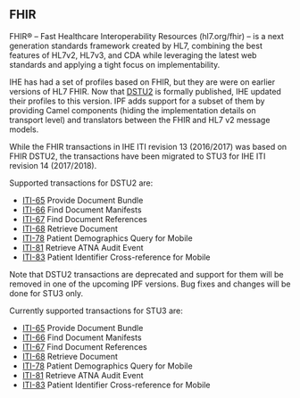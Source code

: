 ## FHIR

FHIR® – Fast Healthcare Interoperability Resources (hl7.org/fhir) – is a next generation standards framework created by HL7,
combining the best features of HL7v2, HL7v3, and CDA while leveraging the latest web standards and applying a tight focus on implementability.

IHE has had a set of profiles based on FHIR, but they are were on earlier versions of HL7 FHIR. Now that [DSTU2](https://hl7.org/fhir/index.html) is formally published,
IHE updated their profiles to this version. IPF adds support for a subset of them by providing Camel components (hiding the 
 implementation details on transport level) and translators between the FHIR and HL7 v2 message models.

While the FHIR transactions in IHE ITI revision 13 (2016/2017) was based on FHIR DSTU2,
the transactions have been migrated to STU3 for IHE ITI revision 14 (2017/2018).

Supported transactions for DSTU2 are:

* [ITI-65](../ipf-platform-camel-ihe-fhir-dstu2-mhd/iti65.html) Provide Document Bundle
* [ITI-66](../ipf-platform-camel-ihe-fhir-dstu2-mhd/iti66.html) Find Document Manifests
* [ITI-67](../ipf-platform-camel-ihe-fhir-dstu2-mhd/iti67.html) Find Document References
* [ITI-68](../ipf-platform-camel-ihe-fhir-dstu2-mhd/iti68.html) Retrieve Document
* [ITI-78](../ipf-platform-camel-ihe-fhir-dstu2-pixpdq/iti78.html) Patient Demographics Query for Mobile
* [ITI-81](../ipf-platform-camel-ihe-fhir-dstu2-atna/iti81.html) Retrieve ATNA Audit Event
* [ITI-83](../ipf-platform-camel-ihe-fhir-dstu2-pixpdq/iti83.html) Patient Identifier Cross-reference for Mobile

Note that DSTU2 transactions are deprecated and support for them will be removed in one of the upcoming IPF versions.
Bug fixes and changes will be done for STU3 only. 

Currently supported transactions for STU3 are:

* [ITI-65](../ipf-platform-camel-ihe-fhir-stu3-mhd/iti65.html) Provide Document Bundle
* [ITI-66](../ipf-platform-camel-ihe-fhir-stu3-mhd/iti66.html) Find Document Manifests
* [ITI-67](../ipf-platform-camel-ihe-fhir-stu3-mhd/iti67.html) Find Document References
* [ITI-68](../ipf-platform-camel-ihe-fhir-stu3-mhd/iti68.html) Retrieve Document
* [ITI-78](../ipf-platform-camel-ihe-fhir-stu3-pixpdq/iti78.html) Patient Demographics Query for Mobile
* [ITI-81](../ipf-platform-camel-ihe-fhir-stu3-atna/iti81.html) Retrieve ATNA Audit Event
* [ITI-83](../ipf-platform-camel-ihe-fhir-stu3-pixpdq/iti83.html) Patient Identifier Cross-reference for Mobile